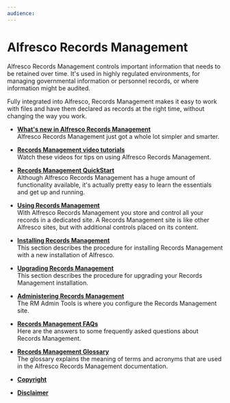 ```yaml
---
audience: 
---
```


# Alfresco Records Management

Alfresco Records Management controls important information that needs to be retained over time. It's used in highly regulated environments, for managing governmental information or personnel records, or where information might be audited.

Fully integrated into Alfresco, Records Management makes it easy to work with files and have them declared as records at the right time, without changing the way you work.

-   **[What's new in Alfresco Records Management](../references/whats-new-rm.md)**  
Alfresco Records Management just got a whole lot simpler and smarter.
-   **[Records Management video tutorials](../topics/alfresco-video-tutorials-rm.md)**  
Watch these videos for tips on using Alfresco Records Management.
-   **[Records Management QuickStart](../concepts/rm-gs-overview.md)**  
Although Alfresco Records Management has a huge amount of functionality available, it's actually pretty easy to learn the essentials and get up and running.
-   **[Using Records Management](../concepts/rm-intro.md)**  
With Alfresco Records Management you store and control all your records in a dedicated site. A Records Management site is like other Alfresco sites, but with additional controls placed on its content.
-   **[Installing Records Management](../tasks/rm-install-proc.md)**  
This section describes the procedure for installing Records Management with a new installation of Alfresco.
-   **[Upgrading Records Management](../tasks/rm-upgrade-proc.md)**  
This section describes the procedure for upgrading your Records Management installation.
-   **[Administering Records Management](../concepts/rm-admin-intro.md)**  
The RM Admin Tools is where you configure the Records Management site.
-   **[Records Management FAQs](../references/rm-user-faqs.md)**  
Here are the answers to some frequently asked questions about Records Management.
-   **[Records Management Glossary](../references/rm-glossary.md)**  
The glossary explains the meaning of terms and acronyms that are used in the Alfresco Records Management documentation.
-   **[Copyright](../reuse/copyright.md)**  

-   **[Disclaimer](../reuse/disclaimer.md)**  


